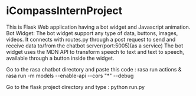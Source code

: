 # iCompassInternProject
This is Flask Web application having a bot widget and Javascript animation.
Bot Widget: 
The bot widget support any type of data, buttons, images, videos. It connects with routes.py through a post request to send and receive data to/from the chatbot server(port:5005)(as a service)
The bot widget uses the MDN API to transform speech to text and text to speech, available through a button inside the widget.

Go to the rasa chatbot directory and paste this code :
rasa run actions & rasa run -m models --enable-api --cors "*" --debug

Go to the flask project directory and type : 
python run.py

